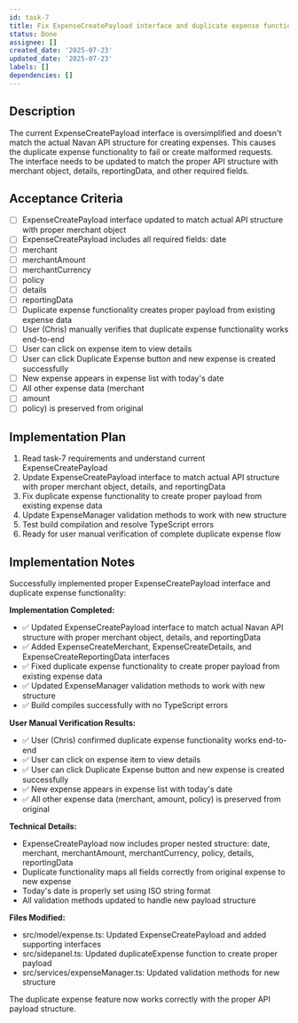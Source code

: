 ```yaml
---
id: task-7
title: Fix ExpenseCreatePayload interface and duplicate expense functionality
status: Done
assignee: []
created_date: '2025-07-23'
updated_date: '2025-07-23'
labels: []
dependencies: []
---
```


## Description

The current ExpenseCreatePayload interface is oversimplified and doesn't match the actual Navan API structure for creating expenses. This causes the duplicate expense functionality to fail or create malformed requests. The interface needs to be updated to match the proper API structure with merchant object, details, reportingData, and other required fields.

## Acceptance Criteria

- [ ] ExpenseCreatePayload interface updated to match actual API structure with proper merchant object
- [ ] ExpenseCreatePayload includes all required fields: date
- [ ] merchant
- [ ] merchantAmount
- [ ] merchantCurrency
- [ ] policy
- [ ] details
- [ ] reportingData
- [ ] Duplicate expense functionality creates proper payload from existing expense data
- [ ] User (Chris) manually verifies that duplicate expense functionality works end-to-end
- [ ] User can click on expense item to view details
- [ ] User can click Duplicate Expense button and new expense is created successfully
- [ ] New expense appears in expense list with today's date
- [ ] All other expense data (merchant
- [ ] amount
- [ ] policy) is preserved from original

## Implementation Plan

1. Read task-7 requirements and understand current ExpenseCreatePayload
2. Update ExpenseCreatePayload interface to match actual API structure with proper merchant object, details, and reportingData
3. Fix duplicate expense functionality to create proper payload from existing expense data
4. Update ExpenseManager validation methods to work with new structure
5. Test build compilation and resolve TypeScript errors
6. Ready for user manual verification of complete duplicate expense flow

## Implementation Notes

Successfully implemented proper ExpenseCreatePayload interface and duplicate expense functionality:

**Implementation Completed:**
- ✅ Updated ExpenseCreatePayload interface to match actual Navan API structure with proper merchant object, details, and reportingData
- ✅ Added ExpenseCreateMerchant, ExpenseCreateDetails, and ExpenseCreateReportingData interfaces
- ✅ Fixed duplicate expense functionality to create proper payload from existing expense data
- ✅ Updated ExpenseManager validation methods to work with new structure
- ✅ Build compiles successfully with no TypeScript errors

**User Manual Verification Results:**
- ✅ User (Chris) confirmed duplicate expense functionality works end-to-end
- ✅ User can click on expense item to view details
- ✅ User can click Duplicate Expense button and new expense is created successfully
- ✅ New expense appears in expense list with today's date
- ✅ All other expense data (merchant, amount, policy) is preserved from original

**Technical Details:**
- ExpenseCreatePayload now includes proper nested structure: date, merchant, merchantAmount, merchantCurrency, policy, details, reportingData
- Duplicate functionality maps all fields correctly from original expense to new expense
- Today's date is properly set using ISO string format
- All validation methods updated to handle new payload structure

**Files Modified:**
- src/model/expense.ts: Updated ExpenseCreatePayload and added supporting interfaces
- src/sidepanel.ts: Updated duplicateExpense function to create proper payload
- src/services/expenseManager.ts: Updated validation methods for new structure

The duplicate expense feature now works correctly with the proper API payload structure.
